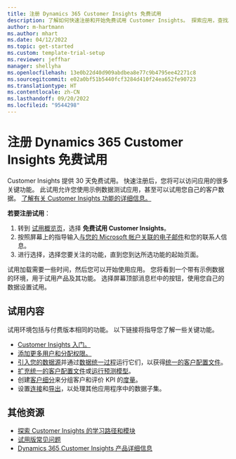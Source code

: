 ```yaml
---
title: 注册 Dynamics 365 Customer Insights 免费试用
description: 了解如何快速注册和开始免费试用 Customer Insights。 探索应用，查找其他学习资源。
author: m-hartmann
ms.author: mhart
ms.date: 04/12/2022
ms.topic: get-started
ms.custom: template-trial-setup
ms.reviewer: jeffhar
manager: shellyha
ms.openlocfilehash: 13e0b22d40d909abdbea8e77c9b4795ee42271c8
ms.sourcegitcommit: e02a0bf51b5440fcf3284d410f24ea652fe90723
ms.translationtype: HT
ms.contentlocale: zh-CN
ms.lasthandoff: 09/20/2022
ms.locfileid: "9544298"
---
```

# <a name="sign-up-for-a-free-dynamics-365-customer-insights-trial"></a>注册 Dynamics 365 Customer Insights 免费试用

Customer Insights 提供 30 天免费试用。 快速注册后，您将可以访问应用的很多关键功能。 此试用允许您使用示例数据测试应用，甚至可以试用您自己的客户数据。 [了解有关 Customer Insights 功能的详细信息。](overview.md)

**若要注册试用**：

1. 转到 [试用概览页](https://dynamics.microsoft.com/ai/customer-insights/)，选择 **免费试用 Customer Insights**。
1. 按照屏幕上的指导输入[与您的 Microsoft 帐户关联的电子邮件](https://support.microsoft.com/windows/what-is-a-microsoft-account-4a7c48e9-ff5a-e9c6-5a5c-1a57d66c3bfa)和您的联系人信息。
1. 进行选择，选择您要关注的功能，直到您到达所选功能的起始页面。

试用加载需要一些时间，然后您可以开始使用应用。 您将看到一个带有示例数据的环境，用于试用产品及其功能。 选择屏幕顶部消息栏中的按钮，使用您自己的数据设置试用。

## <a name="what-to-try"></a>试用内容

试用环境包括与付费版本相同的功能。 以下链接将指导您了解一些关键功能。

- [Customer Insights 入门。](get-started.md)
- [添加更多用户和分配权限。](permissions.md)
- [引入您的数据源](data-sources.md)并通过[数据统一过程](data-unification.md)运行它们，以获得[统一的客户配置文件](customer-profiles.md)。
- [扩充统一的客户配置文件](enrichment-hub.md)或[运行预测模型](predictions-overview.md)。
- 创建[客户细分](segments.md)来分组客户和评价 KPI 的[度量](measures.md)。
- 设置[连接](connections.md)和[导出](export-destinations.md)，以处理其他应用程序中的数据子集。

## <a name="additional-resources"></a>其他资源

- [探索 Customer Insights 的学习路径和模块](/training/browse/?products=dynamics-cust-insights)
- [试用版常见问题](trial-faq.md)
- [Dynamics 365 Customer Insights 产品详细信息](https://dynamics.microsoft.com/ai/customer-insights/)
